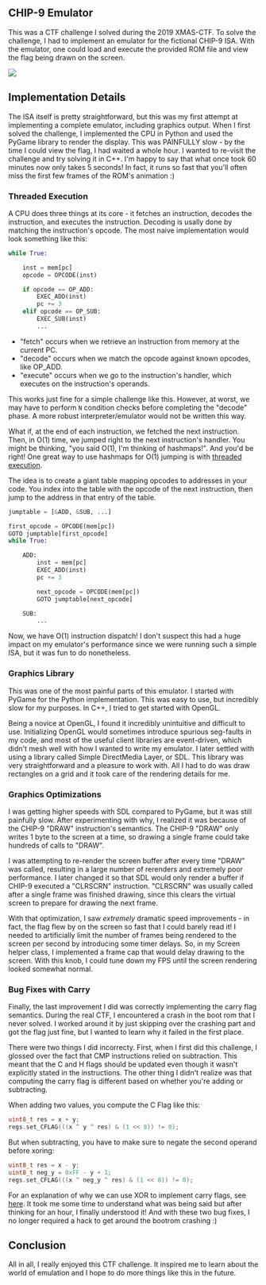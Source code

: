 
## CHIP-9 Emulator

This was a CTF challenge I solved during the 2019 XMAS-CTF. To solve the challenge, I had to implement an emulator for the fictional CHIP-9 ISA. With the emulator, one could load and execute the provided ROM file and view the flag being drawn on the screen.

![](full_flag.gif)

## Implementation Details

The ISA itself is pretty straightforward, but this was my first attempt at implementing a complete emulator, including graphics output. When I first solved the challenge, I implemented the CPU in Python and used the PyGame library to render the display. This was PAINFULLY slow - by the time I could view the flag, I had waited a whole hour. I wanted to re-visit the challenge and try solving it in C++. I'm happy to say that what once took 60 minutes now only takes 5 seconds! In fact, it runs so fast that you'll often miss the first few frames of the ROM's animation :)

### Threaded Execution
A CPU does three things at its core - it fetches an instruction, decodes the instruction, and executes the instruction. Decoding is usally done by matching the instruction's opcode. The most naive implementation would look something like this:

```python
while True:

    inst = mem[pc]
    opcode = OPCODE(inst)

    if opcode == OP_ADD:
        EXEC_ADD(inst)
        pc += 3
    elif opcode == OP_SUB:
        EXEC_SUB(inst)
        ...
```

- "fetch" occurs when we retrieve an instruction from memory at the current PC.
- "decode" occurs when we match the opcode against known opcodes, like OP_ADD.
- "execute" occurs when we go to the instruction's handler, which executes on the instruction's operands.

This works just fine for a simple challenge like this. However, at worst, we may have to perform `N` condition checks before completing the "decode" phase. A more robust interpreter/emulator would not be written this way.

What if, at the end of each instruction, we fetched the next instruction. Then, in O(1) time, we jumped right to the next instruction's handler. You might be thinking, "you said O(1), I'm thinking of hashmaps!". And you'd be right! One great way to use hashmaps for O(1) jumping is with [threaded execution](https://en.wikipedia.org/wiki/Threaded_code).

The idea is to create a giant table mapping opcodes to addresses in your code. You index into the table with the opcode of the next instruction, then jump to the address in that entry of the table.

```python
jumptable = [&ADD, &SUB, ...]

first_opcode = OPCODE(mem[pc])
GOTO jumptable[first_opcode]
while True:

    ADD:
        inst = mem[pc]
        EXEC_ADD(inst)
        pc += 3

        next_opcode = OPCODE(mem[pc])
        GOTO jumptable[next_opcode]

    SUB:
        ...
```

Now, we have O(1) instruction dispatch! I don't suspect this had a huge impact on my emulator's performance since we were running such a simple ISA, but it was fun to do nonetheless.

### Graphics Library

This was one of the most painful parts of this emulator. I started with PyGame for the Python implementation. This was easy to use, but incredibly slow for my purposes. In C++, I tried to get started with OpenGL.

Being a novice at OpenGL, I found it incredibly unintuitive and difficult to use. Initializing OpenGL would sometimes introduce spurious seg-faults in my code, and most of the useful client libraries are event-driven, which didn't mesh well with how I wanted to write my emulator. I later settled with using a library called Simple DirectMedia Layer, or SDL. This library was very straightforward and a pleasure to work with. All I had to do was draw rectangles on a grid and it took care of the rendering details for me.

### Graphics Optimizations

I was getting higher speeds with SDL compared to PyGame, but it was still painfully slow. After experimenting with why, I realized it was because of the CHIP-9 "DRAW" instruction's semantics. The CHIP-9 "DRAW" only writes 1 byte to the screen at a time, so drawing a single frame could take hundreds of calls to "DRAW".

I was attempting to re-render the screen buffer after every time "DRAW" was called, resulting in a large number of rerenders and extremely poor performance. I later changed it so that SDL would only render a buffer if CHIP-9 executed a "CLRSCRN" instruction. "CLRSCRN" was usually called after a single frame was finished drawing, since this clears the virtual screen to prepare for drawing the next frame.

With that optimization, I saw _extremely_ dramatic speed improvements - in fact, the flag flew by on the screen so fast that I could barely read it! I needed to artificially limit the number of frames being rendered to the screen per second by introducing some timer delays. So, in my Screen helper class, I implemented a frame cap that would delay drawing to the screen. With this knob, I could tune down my FPS until the screen rendering looked somewhat normal.

### Bug Fixes with Carry

Finally, the last improvement I did was correctly implementing the carry flag semantics. During the real CTF, I encountered a crash in the boot rom that I never solved. I worked around it by just skipping over the crashing part and got the flag just fine, but I wanted to learn why it failed in the first place.

There were two things I did incorrecty. First, when I first did this challenge, I glossed over the fact that CMP instructions relied on subtraction. This meant that the C and H flags should be updated even though it wasn't explicitly stated in the instructions. The other thing I didn't realize was that computing the carry flag is different based on whether you're adding or subtracting.

When adding two values, you compute the C Flag like this:

```C++
uint8_t res = x + y;
regs.set_CFLAG(((x ^ y ^ res) & (1 << 8)) != 0);
```

But when subtracting, you have to make sure to negate the second operand before xoring:

```C++
uint8_t res = x - y;
uint8_t neg_y = 0xFF - y + 1;
regs.set_CFLAG(((x ^ neg_y ^ res) & (1 << 8)) != 0);
```

For an explanation of why we can use XOR to implement carry flags, see [here](https://stackoverflow.com/questions/62006764/how-is-xor-applied-when-determining-carry). It took me some time to understand what was being said but after thinking for an hour, I finally understood it! And with these two bug fixes, I no longer required a hack to get around the bootrom crashing :)

## Conclusion

All in all, I really enjoyed this CTF challenge. It inspired me to learn about the world of emulation and I hope to do more things like this in the future.
